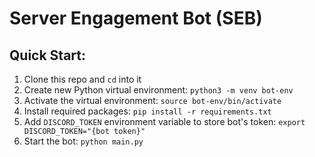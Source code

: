 # Server Engagement Bot (SEB)

## Quick Start:

1. Clone this repo and `cd` into it
2. Create new Python virtual environment: `python3 -m venv bot-env`
3. Activate the virtual environment: `source bot-env/bin/activate`
4. Install required packages: `pip install -r requirements.txt`
5. Add `DISCORD_TOKEN` environment variable to store bot's token: `export DISCORD_TOKEN="{bot token}"`
6. Start the bot: `python main.py`
